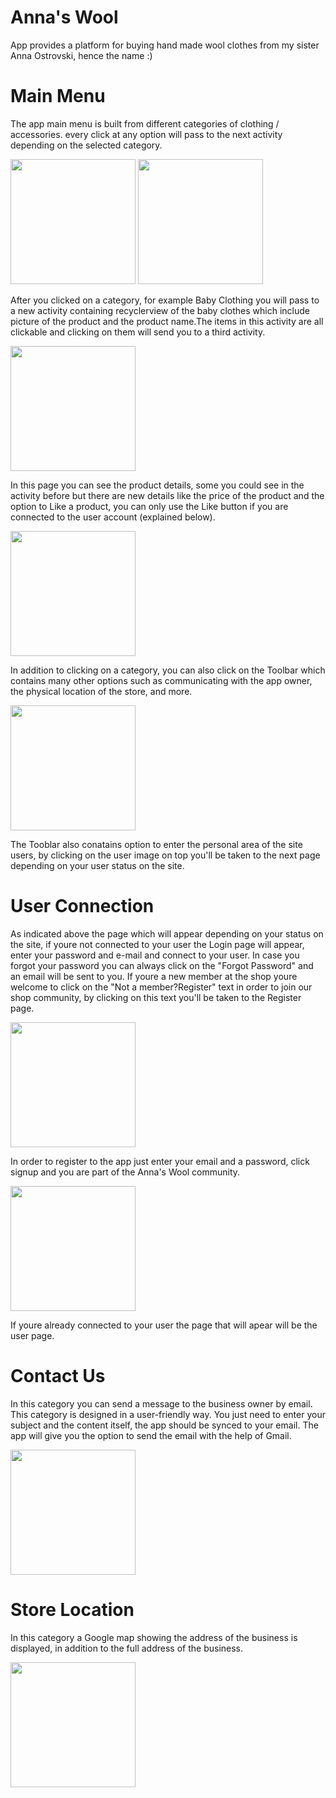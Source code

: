 # Anna's Wool
App provides a platform for buying hand made wool clothes
from my sister Anna Ostrovski, hence the name :)

# Main Menu
The app main menu is built from different categories of clothing / accessories. every click at any option will pass to the next activity depending on the selected category. 

<img src="images/main1.png" width=200>     <img src="images/main2.png" width=200> 

After you clicked on a category, for example Baby Clothing you will pass to a new activity containing recyclerview of the baby clothes which include picture of the product and the product name.The items in this activity are all clickable and clicking on them will send you to a third activity.

<img src="images/second1.png" width=200> 

In this page you can see the product details, some you could see in the activity before but there are new details like the price of the product and the option to Like a product, you can only use the Like button if you are connected to the user account (explained below).

<img src="images/third.png" width=200>

In addition to clicking on a category, you can also click on the Toolbar which contains many other options such as communicating with the app owner, the physical location of the store, and more.

<img src="images/main3.png" width=200>

The Tooblar also conatains option to enter the personal area of the site users, by clicking on the user image on top you'll be taken to the next page depending on your user status on the site.

# User Connection
As indicated above the page which will appear depending on your status on the site, if youre not connected to your user the Login page will appear, enter your password and e-mail and connect to your user. In case you forgot your password you can always click on the "Forgot Password" and an email will be sent to you. If youre a new member at the shop youre welcome to click on the "Not a member?Register" text in order to join our shop community, by clicking on this text you'll be taken to the Register page. 

<img src="images/login1.png" width=200>

In order to register to the app just enter your email and a password, click signup and you are part of the Anna's Wool community.

<img src="images/register1.png" width=200>

If youre already connected to your user the page that will apear will be the user page. 

# Contact Us
In this category you can send a message to the business owner by email. This category is designed in a user-friendly way. You just need to enter your subject and the content itself, the app should be synced to your email. The app will give you the option to send the email with the help of Gmail.

<img src="images/contactus.png" width=200>

# Store Location
In this category a Google map showing the address of the business is displayed, in addition to the full address of the business.

<img src="images/location.png" width=200>


